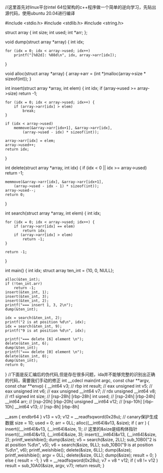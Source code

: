 //这里首先对linux平台intel 64位架构的c++程序做一个简单的逆向学习，先贴出源代码，使用ubuntu 20.04进行编译

#include <stdio.h>
#include <stdlib.h>
#include <string.h>

struct array {
	int size;
	int used;
	int *arr;
};

void dump(struct array *array)
{
	int idx;

	for (idx = 0; idx < array->used; idx++)
		printf("[%02d]: %08d\n", idx, array->arr[idx]);
}

void alloc(struct array *array)
{
	array->arr = (int *)malloc(array->size * sizeof(int));
}

int insert(struct array *array, int elem)
{
	int idx;
	if (array->used >= array->size)
		return -1;

	for (idx = 0; idx < array->used; idx++) {
		if (array->arr[idx] > elem)
			break;
	}

	if (idx < array->used)
		memmove(&array->arr[idx+1], &array->arr[idx],
			(array->used - idx) * sizeof(int));

	array->arr[idx] = elem;
	array->used++;
	return idx;
}

int delete(struct array *array, int idx)
{
	if (idx < 0 || idx >= array->used)
		return -1;

	memmove(&array->arr[idx], &array->arr[idx+1],
		(array->used - idx - 1) * sizeof(int));
	array->used--;
	return 0;
}

int search(struct array *array, int elem)
{
	int idx;

	for (idx = 0; idx < array->used; idx++) {
		if (array->arr[idx] == elem)
			return idx;
		if (array->arr[idx] > elem)
			return -1;
	}

	return -1;
}

int main()
{
	int idx;
	struct array ten_int = {10, 0, NULL};

	alloc(&ten_int);
	if (!ten_int.arr)
		return -1;
	insert(&ten_int, 1);
	insert(&ten_int, 3);
	insert(&ten_int, 2);
	printf("=== insert 1, 3, 2\n");
	dump(&ten_int);

	idx = search(&ten_int, 2);
	printf("2 is at position %d\n", idx);
	idx = search(&ten_int, 9);
	printf("9 is at position %d\n", idx);

	printf("=== delete [6] element \n");
	delete(&ten_int, 6);
	dump(&ten_int);
	printf("=== delete [0] element \n");
	delete(&ten_int, 0);
	dump(&ten_int);
	return 0;
}
//下面是反汇编后的伪代码,但是存在很多问题，ida并不能够完整的识别出正确的代码，需要我们手动的修正
int __cdecl main(int argc, const char **argv, const char **envp)
{
  __int64 v3; // rbp
  int result; // eax
  unsigned int v5; // eax
  unsigned int v6; // eax
  unsigned __int64 v7; // rdx
  unsigned __int64 v8; // rt1
  signed int size; // [rsp-28h] [rbp-28h]
  int used; // [rsp-24h] [rbp-24h]
  __int64 arr; // [rsp-20h] [rbp-20h]
  unsigned __int64 v12; // [rsp-10h] [rbp-10h]
  __int64 v13; // [rsp-8h] [rbp-8h]

  __asm { endbr64 }
  v13 = v3;
  v12 = __readfsqword(0x28u);                   // canary保护生成数据
  size = 10;
  used = 0;
  arr = 0LL;
  alloc((__int64)&v13, &size);
  if ( arr )
  {
    insert((__int64)&v13, (__int64)&size, 1);   // 这里的&size是结构体指针
    insert((__int64)&v13, (__int64)&size, 3);
    insert((__int64)&v13, (__int64)&size, 2);
    printf_weishibie();
    dump(&size);
    v5 = search(&size, 2LL);
    sub_10B0("2 is at position %d\n", v5);
    v6 = search(&size, 9LL);
    sub_10B0("9 is at position %d\n", v6);
    printf_weishibie();
    delete(&size, 6LL);
    dump(&size);
    printf_weishibie();
    argv = 0LL;
    delete(&size, 0LL);
    dump(&size);
    result = 0;
  }
  else
  {
    result = -1;
  }
  v8 = __readfsqword(0x28u);
  v7 = v8 ^ v12;
  if ( v8 != v12 )
    result = sub_10A0(&size, argv, v7);
  return result;
}
